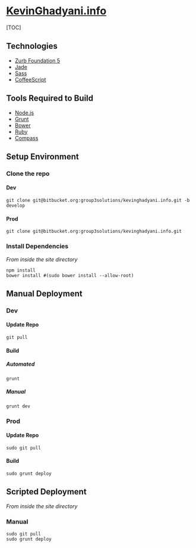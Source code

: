 [KevinGhadyani.info](http://kevinghadyani.info)
===

[TOC]

Technologies
---
- [Zurb Foundation 5](http://foundation.zurb.com/)
- [Jade](http://jade-lang.com/)
- [Sass](http://sass-lang.com/)
- [CoffeeScript](http://coffeescript.org/)

Tools Required to Build
---
- [Node.js](http://nodejs.org/download/)
- [Grunt](http://gruntjs.com/)
- [Bower](http://bower.io/)
- [Ruby](http://www.ruby-lang.org/en/)
- [Compass](http://compass-style.org/)


Setup Environment
---
### Clone the repo
#### Dev
	git clone git@bitbucket.org:group3solutions/kevinghadyani.info.git -b develop
#### Prod
	git clone git@bitbucket.org:group3solutions/kevinghadyani.info.git

### Install Dependencies
_From inside the site directory_

	npm install
	bower install #(sudo bower install --allow-root)


Manual Deployment
---
### Dev
#### Update Repo
	git pull

#### Build
##### Automated
	grunt
##### Manual
	grunt dev

### Prod
#### Update Repo
	sudo git pull
#### Build
	sudo grunt deploy


Scripted Deployment
---
_From inside the site directory_

### Manual
	sudo git pull
	sudo grunt deploy
